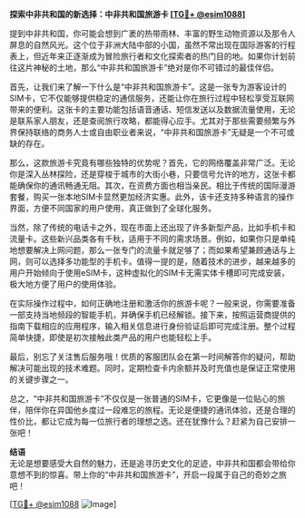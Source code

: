 **探索中非共和国的新选择：中非共和国旅游卡 [[TG💪+ @esim1088](https://t.me/s/esim1088)]**

提到中非共和国，你可能会想到广袤的热带雨林、丰富的野生动物资源以及那令人屏息的自然风光。这个位于非洲大陆中部的小国，虽然不常出现在国际游客的行程表上，但近年来正逐渐成为冒险旅行者和文化探索者的热门目的地。如果你计划前往这片神秘的土地，那么“中非共和国旅游卡”绝对是你不可错过的最佳伴侣。

首先，让我们来了解一下什么是“中非共和国旅游卡”。这是一张专为游客设计的SIM卡，它不仅能够提供稳定的通信服务，还能让你在旅行过程中轻松享受互联网带来的便利。这张卡的主要功能包括语音通话、短信发送以及数据流量使用，无论是联系家人朋友，还是查阅旅行攻略，都能得心应手。尤其对于那些需要频繁与外界保持联络的商务人士或自由职业者来说，“中非共和国旅游卡”无疑是一个不可或缺的存在。

那么，这款旅游卡究竟有哪些独特的优势呢？首先，它的网络覆盖非常广泛。无论你是深入丛林探险，还是穿梭于城市的大街小巷，只要信号允许的地方，这张卡都能确保你的通讯畅通无阻。其次，在资费方面也相当亲民。相比于传统的国际漫游套餐，购买一张本地SIM卡显然更加经济实惠。此外，该卡还支持多种语言的操作界面，方便不同国家的用户使用，真正做到了全球化服务。

当然，除了传统的电话卡之外，现在市面上还出现了许多新型产品，比如手机卡和流量卡。这些新兴品类各有千秋，适用于不同的需求场景。例如，如果你只是单纯地想要解决上网问题，那么一张专门的流量卡就足够了；而如果希望兼顾通话与上网，则可以选择多功能型的手机卡。值得一提的是，随着技术的进步，越来越多的用户开始倾向于使用eSIM卡，这种虚拟化的SIM卡无需实体卡槽即可完成安装，极大地方便了用户的使用体验。

在实际操作过程中，如何正确地注册和激活你的旅游卡呢？一般来说，你需要准备一部支持当地频段的智能手机，并确保手机已经解锁。接下来，按照运营商提供的指南下载相应的应用程序，输入相关信息进行身份验证后即可完成注册。整个过程简单快捷，即使是初次接触此类产品的用户也能轻松上手。

最后，别忘了关注售后服务哦！优质的客服团队会在第一时间解答你的疑问，帮助解决可能出现的技术难题。同时，定期检查卡内余额并及时充值也是保证正常使用的关键步骤之一。

总之，“中非共和国旅游卡”不仅仅是一张普通的SIM卡，它更像是一位贴心的旅伴，陪伴你在异国他乡度过一段难忘的旅程。无论是便捷的通讯体验，还是合理的性价比，都让它成为每一位旅行者的理想之选。还在犹豫什么？赶紧为自己安排一张吧！

**结语**  
无论是想要感受大自然的魅力，还是追寻历史文化的足迹，中非共和国都会带给你意想不到的惊喜。带上你的“中非共和国旅游卡”，开启一段属于自己的奇妙之旅吧！

[[TG💪+ @esim1088](https://t.me/s/esim1088) ![Image](https://i.postimg.cc/4NQfJmqS/Snipaste-2025-05-13-00-14-12.png)]